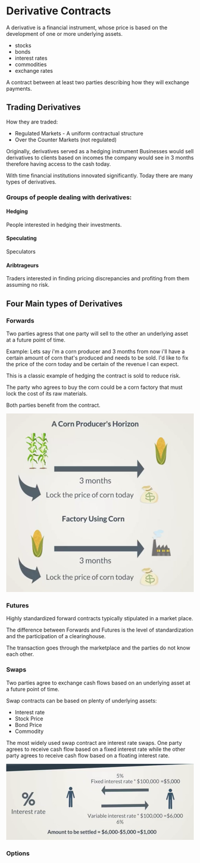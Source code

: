 # Derivative Contracts
A derivative is a financial instrument, whose price is based on the development of one or more underlying assets.

* stocks
* bonds
* interest rates
* commodities
* exchange rates

A contract between at least two parties describing how they will exchange payments.

## Trading Derivatives

How they are traded:
* Regulated Markets - A uniform contractual structure
* Over the Counter Markets (not regulated)

Originally, derivatives served as a hedging instrument
Businesses would sell derivatives to clients based on incomes the company would see in 3 months therefore having access to the cash today.

With time financial institutions innovated significantly. Today there are many types of derivatives.

### Groups of people dealing with derivatives:

#### Hedging
People interested in hedging their investments.

#### Speculating
Speculators


#### Aribtrageurs
Traders interested in finding pricing discrepancies and profiting from them assuming no risk.


## Four Main types of Derivatives

### Forwards
Two parties agress that one party will sell to the other an underlying asset at a future point of time.

Example:
Lets say i'm a corn producer and 3 months from now i'll have a certain amount of corn that's produced and needs to be sold. I'd like to fix the price of the corn today and be certain of the revenue I can expect.

This is a classic example of hedging the contract is sold to reduce risk.

The party who agrees to buy the corn could be a corn factory that must lock the cost of its raw materials.

Both parties benefit from the contract.

![](corn-forward.png)

### Futures
Highly standardized forward contracts typically stipulated in a market place.

The difference between Forwards and Futures is the level of standardization and the participation of a clearinghouse.

The transaction goes through the marketplace and the parties do not know each other.

### Swaps
Two parties agree to exchange cash flows based on an underlying asset at a future point of time.

Swap contracts can be based on plenty of underlying assets:
* Interest rate
* Stock Price
* Bond Price
* Commodity

The most widely used swap contract are interest rate swaps. One party agrees to receive cash flow based on a fixed interest rate while the other party agrees to receive cash flow based on a floating interest rate.

![](interestrateswap.png)

### Options



